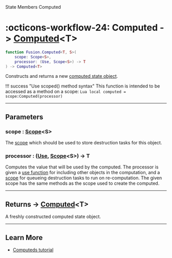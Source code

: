 <nav class="fusiondoc-api-breadcrumbs">
	<span>State</span>
	<span>Members</span>
	<span>Computed</span>
</nav>

<h1 class="fusiondoc-api-header" markdown>
	<span class="fusiondoc-api-icon" markdown>:octicons-workflow-24:</span>
	<span class="fusiondoc-api-name">Computed</span>
	<span class="fusiondoc-api-type">
		-> <a href="../../types/computed">Computed</a>&lt;T&gt;
	</span>
</h1>

```Lua
function Fusion.Computed<T, S>(
	scope: Scope<S>,
	processor: (Use, Scope<S>) -> T
) -> Computed<T>
```

Constructs and returns a new [computed state object](../../types/computed).

!!! success "Use scoped() method syntax"
	This function is intended to be accessed as a method on a scope:
	```Lua
	local computed = scope:Computed(processor)
	```

-----

## Parameters

<h3 markdown>
	scope
	<span class="fusiondoc-api-type">
		: <a href="../../../memory/types/scope">Scope</a>&lt;S&gt;
	</span>
</h3>

The [scope](../../../memory/types/scope) which should be used to store
destruction tasks for this object.

<h3 markdown>
	processor
	<span class="fusiondoc-api-type">
		: (<a href="../types/use">Use</a>, 
		<a href="../../../memory/types/scope">Scope</a>&lt;S&gt;) -> T
	</span>
</h3>

Computes the value that will be used by the computed. The processor is given a
[use function](../types/use) for including other objects in the
computation, and a [scope](../../../memory/types/scope) for queueing destruction
tasks to run on re-computation. The given scope has the same methods as the
scope used to create the computed.

-----

<h2 markdown>
	Returns
	<span class="fusiondoc-api-type">
		-> <a href="../../types/value">Computed</a>&lt;T&gt;
	</span>
</h2>

A freshly constructed computed state object.

-----

## Learn More

- [Computeds tutorial](../../../../tutorials/fundamentals/computeds)